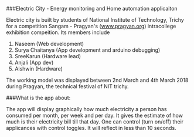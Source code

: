 ###Electric City - Energy monitoring and Home automation applicaiton

Electric city is built by students of National Institute of Technology, Trichy for a competition Sangam - Pragyan's (www.pragyan.org) intracollege exhibition compeition. Its members include

1. Naseem (Web development)
2. Surya Chaitanya (App development and arduino debugging)
3. SreeKarun (Hardware lead)
4. Anjali (App dev)
5. Aishwin (Hardware)

The working model was displayed between 2nd March and 4th March 2018 during Pragyan, the technical festival of NIT trichy.

###What is the app about:

The app will display graphically how much electricity a person has consumed per month, per week and per day. 
It gives the estimate of how much is their electricity bill till that day.
One can control (turn on/off) their applicances with control toggles. It will reflect in less than 10 seconds.

